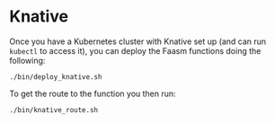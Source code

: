 # Knative

Once you have a Kubernetes cluster with Knative set up (and can run `kubectl` to access it), you can deploy the Faasm functions doing the following:

```
./bin/deploy_knative.sh
```

To get the route to the function you then run:

```
./bin/knative_route.sh
```
